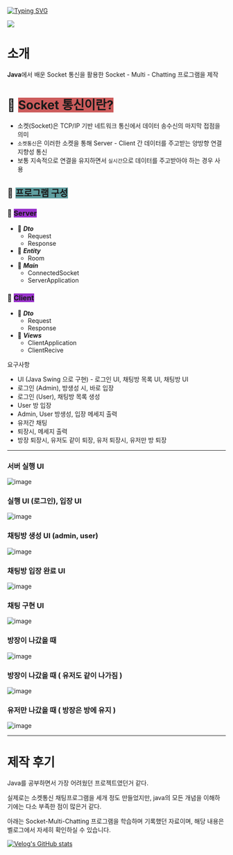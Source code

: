 [![Typing SVG](https://readme-typing-svg.demolab.com?font=Fira+Code&pause=1000&width=435&lines=Socket-Multi-Chatting+%ED%94%84%EB%A1%9C%EA%B7%B8%EB%9E%A8+%EB%A7%8C%EB%93%A4%EA%B8%B0)](https://git.io/typing-svg)

<div>
  <img src="https://img.shields.io/badge/JAVA-007396?style=for-the-badge&logo=java&logoColor=white">
</div>

# 소개

**Java**에서 배운 Socket 통신을 활용한 Socket - Multi - Chatting 프로그램을 제작

# 📑 <span style="background-color:indianred">Socket 통신이란?</span>

- 소켓(Socket)은 TCP/IP 기반 네트워크 통신에서 데이터 송수신의 마지막 접점을 의미
- `소켓통신`은 이러한 소켓을 통해 Server - Client 간 데이터를 주고받는 양방향 연결 지향성 통신
- 보통 지속적으로 연결을 유지하면서 `실시간`으로 데이터를 주고받아야 하는 경우 사용

## 📑 <span style="background-color:CadetBlue">프로그램 구성</span>
### 📑 <span style="background-color:DarkOrchid">**Server**</span>

   - 📑 **_Dto_**
      - Request
      - Response
   - 📑 **_Entity_**
      - Room
   - 📑 **_Main_**
      - ConnectedSocket
      - ServerApplication

### 📑 <span style="background-color:DarkOrchid">**Client**</span>
   - 📑 **_Dto_**
      - Request
      - Response
   - 📑 **_Views_**
      - ClientApplication
      - ClientRecive

요구사항
- UI (Java Swing 으로 구현) - 로그인 UI, 채팅방 목록 UI, 채팅방 UI 
- 로그인 (Admin), 방생성 시, 바로 입장
- 로그인 (User), 채팅방 목록 생성
- User 방 입장
- Admin, User 방생성, 입장 메세지 출력
- 유저간 채팅
- 퇴장시, 메세지 출력 
- 방장 퇴장시, 유저도 같이 퇴장, 유저 퇴장시, 유저만 방 퇴장
-----------------------

### 서버 실행 UI
![image](https://user-images.githubusercontent.com/121993153/226783353-cdc75549-8268-4ea7-8067-c5ceff44c43b.png)

### 실행 UI (로그인), 입장 UI
![image](https://user-images.githubusercontent.com/121993153/226792948-e5258bba-c389-46b7-afa7-a75a4206f349.png)

### 채팅방 생성 UI (admin, user)
![image](https://user-images.githubusercontent.com/121993153/226793156-255e1082-b853-4908-a617-902eb4db4d3b.png)

### 채팅방 입장 완료 UI
![image](https://user-images.githubusercontent.com/121993153/226784671-c878338a-2929-45fd-8a23-6e34bdaf2a3d.png)

### 채팅 구현 UI
![image](https://user-images.githubusercontent.com/121993153/226784985-12464477-ed6d-4c05-b1be-c3641fce0731.png)

### 방장이 나갔을 때
![image](https://user-images.githubusercontent.com/121993153/226785141-904f4016-bb62-4b83-be0d-bd73da3683ab.png)

### 방장이 나갔을 때 ( 유저도 같이 나가짐 )
![image](https://user-images.githubusercontent.com/121993153/226785251-6bb148e1-cf80-4aaa-b71b-8644efe720ba.png)

### 유저만 나갔을 때 ( 방장은 방에 유지 )
![image](https://user-images.githubusercontent.com/121993153/226785468-791742ca-35ef-4c4c-89b9-34cfac9f09e6.png)



-----------------------

# 제작 후기

Java를 공부하면서 가장 어려웠던 프로젝트였던거 같다. </br>

실제로는 소켓통신 채팅프로그램을 세개 정도 만들었지만, java의 모든 개념을 이해하기에는 다소 부족한 점이 많은거 같다. </br>

아래는 Socket-Multi-Chatting 프로그램을 학습하며 기록했던 자료이며, 해당 내용은 벨로그에서 자세히 확인하실 수 있습니다. </br>

[![Velog's GitHub stats](https://velog-readme-stats.vercel.app/api?name=leesfact&tag=project&color=)](https://velog.io/@leesfact/AWS-BACK-DAY-40.-MultiChat-%ED%94%84%EB%A1%9C%EC%A0%9D%ED%8A%B8)
